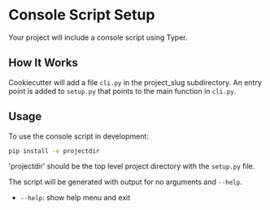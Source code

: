 # Console Script Setup

Your project will include a console script using Typer.

## How It Works

Cookiecutter will add a file `cli.py` in the project_slug subdirectory. An entry point is added to `setup.py` that points to the main function in `cli.py`.

## Usage

To use the console script in development:

```bash
pip install -e projectdir
```

'projectdir' should be the top level project directory with the `setup.py` file.

The script will be generated with output for no arguments and `--help`.

- `--help`: show help menu and exit
